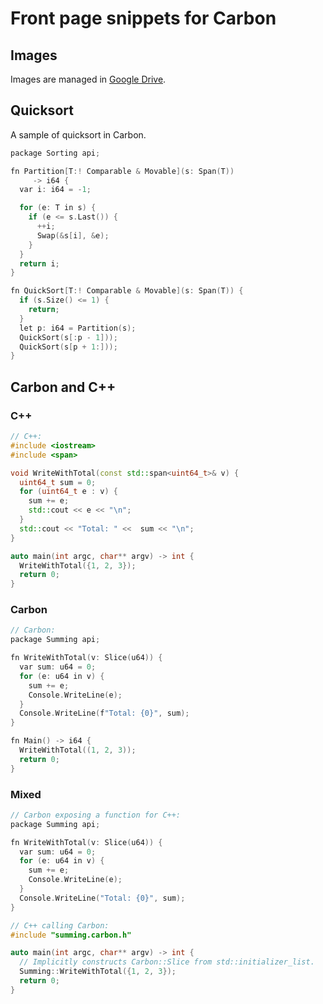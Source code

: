 # Front page snippets for Carbon

<!--
Part of the Carbon Language project, under the Apache License v2.0 with LLVM
Exceptions. See /LICENSE for license information.
SPDX-License-Identifier: Apache-2.0 WITH LLVM-exception
-->

## Images

Images are managed in
[Google Drive](https://drive.google.com/corp/drive/folders/1CsbHo3vamrxmBwHkoyz1kU0sGFqAh688).

## Quicksort

A sample of quicksort in Carbon.

```cpp
package Sorting api;

fn Partition[T:! Comparable & Movable](s: Span(T))
     -> i64 {
  var i: i64 = -1;

  for (e: T in s) {
    if (e <= s.Last()) {
      ++i;
      Swap(&s[i], &e);
    }
  }
  return i;
}

fn QuickSort[T:! Comparable & Movable](s: Span(T)) {
  if (s.Size() <= 1) {
    return;
  }
  let p: i64 = Partition(s);
  QuickSort(s[:p - 1]));
  QuickSort(s[p + 1:]));
}
```

## Carbon and C++

### C++

```cpp
// C++:
#include <iostream>
#include <span>

void WriteWithTotal(const std::span<uint64_t>& v) {
  uint64_t sum = 0;
  for (uint64_t e : v) {
    sum += e;
    std::cout << e << "\n";
  }
  std::cout << "Total: " <<  sum << "\n";
}

auto main(int argc, char** argv) -> int {
  WriteWithTotal({1, 2, 3});
  return 0;
}
```

### Carbon

```cpp
// Carbon:
package Summing api;

fn WriteWithTotal(v: Slice(u64)) {
  var sum: u64 = 0;
  for (e: u64 in v) {
    sum += e;
    Console.WriteLine(e);
  }
  Console.WriteLine(f"Total: {0}", sum);
}

fn Main() -> i64 {
  WriteWithTotal((1, 2, 3));
  return 0;
}
```

### Mixed

```cpp
// Carbon exposing a function for C++:
package Summing api;

fn WriteWithTotal(v: Slice(u64)) {
  var sum: u64 = 0;
  for (e: u64 in v) {
    sum += e;
    Console.WriteLine(e);
  }
  Console.WriteLine("Total: {0}", sum);
}

// C++ calling Carbon:
#include "summing.carbon.h"

auto main(int argc, char** argv) -> int {
  // Implicitly constructs Carbon::Slice from std::initializer_list.
  Summing::WriteWithTotal({1, 2, 3});
  return 0;
}
```
